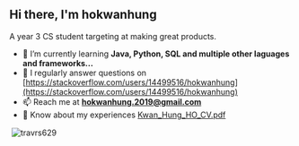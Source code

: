 <h2>Hi there, I'm hokwanhung</h1>

A year 3 CS student targeting at making great products.
- 🌱 I’m currently learning **Java, Python, SQL and multiple other laguages and frameworks...**
- 📝 I regularly answer questions on [https://stackoverflow.com/users/14499516/hokwanhung](https://stackoverflow.com/users/14499516/hokwanhung)
- 📫 Reach me at **hokwanhung.2019@gmail.com**
- 📄 Know about my experiences [Kwan_Hung_HO_CV.pdf](https://github.com/travrs629/travrs629/blob/main/Kwan_Hung_HO_CV.pdf)
  
<p>&nbsp;<img align="center" src="https://github-readme-stats.vercel.app/api?username=travrs629&show_icons=true&cache_seconds=500&locale=en" alt="travrs629" /></p>

